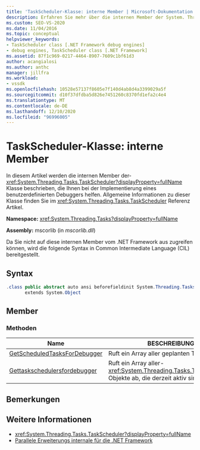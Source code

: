 ```yaml
---
title: 'TaskScheduler-Klasse: interne Member | Microsoft-Dokumentation'
description: Erfahren Sie mehr über die internen Member der System. Threading. Tasks. TaskScheduler-Klasse, die Sie bei der Implementierung eines benutzerdefinierten Debuggers unterstützen.
ms.custom: SEO-VS-2020
ms.date: 11/04/2016
ms.topic: conceptual
helpviewer_keywords:
- TaskScheduler class [.NET Framework debug engines]
- debug engines, TaskScheduler class [.NET Framework]
ms.assetid: 87f1c969-0217-4464-8907-7609c1bf61d3
author: acangialosi
ms.author: anthc
manager: jillfra
ms.workload:
- vssdk
ms.openlocfilehash: 10528e57137f8605e7f140d4ab8d4a3399029a5f
ms.sourcegitcommit: d10f37dfdba5d826e7451260c8370fd1efa2c4e4
ms.translationtype: MT
ms.contentlocale: de-DE
ms.lasthandoff: 12/10/2020
ms.locfileid: "96996005"
---
```

# <a name="taskscheduler-class---internal-members"></a>TaskScheduler-Klasse: interne Member
In diesem Artikel werden die internen Member der- <xref:System.Threading.Tasks.TaskScheduler?displayProperty=fullName> Klasse beschrieben, die Ihnen bei der Implementierung eines benutzerdefinierten Debuggers helfen. Allgemeine Informationen zu dieser Klasse finden Sie im <xref:System.Threading.Tasks.TaskScheduler> Referenz Artikel.

 **Namespace:** <xref:System.Threading.Tasks?displayProperty=fullName>

 **Assembly:** mscorlib (in *mscorlib.dll*)

 Da Sie nicht auf diese internen Member vom .NET Framework aus zugreifen können, wird die folgende Syntax in Common Intermediate Language (CIL) bereitgestellt.

## <a name="syntax"></a>Syntax

```csharp
.class public abstract auto ansi beforefieldinit System.Threading.Tasks.TaskScheduler
       extends System.Object
```

## <a name="members"></a>Member

### <a name="methods"></a>Methoden

|Name|BESCHREIBUNG|
|----------|-----------------|
|[GetScheduledTasksForDebugger](../../extensibility/debugger/getscheduledtasksfordebugger-method.md)|Ruft ein Array aller geplanten Tasks ab.|
|[Gettaskschedulersfordebugger](../../extensibility/debugger/gettaskschedulersfordebugger-method.md)|Ruft ein Array aller- <xref:System.Threading.Tasks.TaskScheduler> Objekte ab, die derzeit aktiv sind.|

## <a name="remarks"></a>Bemerkungen

## <a name="see-also"></a>Weitere Informationen
- <xref:System.Threading.Tasks.TaskScheduler?displayProperty=fullName>
- [Parallele Erweiterungs internale für die .NET Framework](../../extensibility/debugger/parallel-extension-internals-for-the-dotnet-framework.md)
